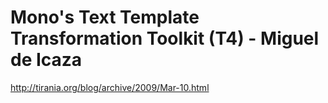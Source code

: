 <!--
id: 194898217
link: http://kevinisom.info/post/194898217/monos-text-template-transformation-toolkit-t4
slug: monos-text-template-transformation-toolkit-t4
date: Wed Sep 23 2009 22:55:40 GMT+1200 (NZST)
raw: {"blog_name":"kevinisom","id":194898217,"post_url":"http://kevinisom.info/post/194898217/monos-text-template-transformation-toolkit-t4","slug":"monos-text-template-transformation-toolkit-t4","type":"link","date":"2009-09-23 10:55:40 GMT","timestamp":1253703340,"state":"published","format":"html","reblog_key":"fOL4QiCn","tags":[],"short_url":"http://tmblr.co/Zw68YyBdUaf","highlighted":[],"feed_item":"http://tirania.org/blog/archive/2009/Mar-10.html","from_feed_id":"650234","note_count":0,"title":"Mono's Text Template Transformation Toolkit (T4) - Miguel de Icaza","url":"http://tirania.org/blog/archive/2009/Mar-10.html","description":""}
publish: 2009-09-023
tags: 
title: Mono's Text Template Transformation Toolkit (T4) - Miguel de Icaza
-->


Mono's Text Template Transformation Toolkit (T4) - Miguel de Icaza
==================================================================

<http://tirania.org/blog/archive/2009/Mar-10.html>

